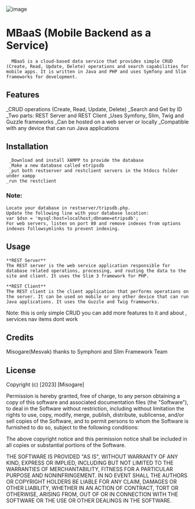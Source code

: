 ![image](https://user-images.githubusercontent.com/130363781/231080780-7a22529a-96ea-4505-a1f9-d4f469d426cd.png)

# MBaaS (Mobile Backend as a Service)
      MBaaS is a cloud-based data service that provides simple CRUD (Create, Read, Update, Delete) operations and search capabilities for mobile apps. It is written in Java and PHP and uses Symfony and Slim frameworks for development.

## Features
_CRUD operations (Create, Read, Update, Delete)
_Search and Get by ID
_Two parts: REST Server and REST Client
_Uses Symfony, Slim, Twig and Guzzle frameworks
_Can be hosted on a web server or locally
_Compatible with any device that can run Java applications
## Installation
     _Download and install XAMPP to provide the database
     _Make a new database called etripsdb 
     _put both restserver and restclient servers in the htdocs folder under xampp
    _run the restclient 
    
    
### Note:
   
    Locate your database in restserver/tripsdb.php.
    Update the following line with your database location:
    var $dsn = 'mysql:host=localhost;dbname=etripsdb';
    For web servers, listen on port 80 and remove indexes from options indexes followsymlinks to prevent indexing.
## Usage
    **REST Server**
    The REST server is the web service application responsible for database related operations, processing, and routing the data to the site and client. It uses the Slim 3 framework for PHP.

    **REST Client**
    The REST client is the client application that performs operations on the server. It can be used on mobile or any other device that can run Java applications. It uses the Guzzle and Twig frameworks.

Note: this is only simple CRUD you can add more features to it and about , services nav items dont work 
## Credits
  Misogare(Mesvak)
  thanks to Symphoni and Slim Framework Team
## License
Copyright (c) [2023] [Misogare]

Permission is hereby granted, free of charge, to any person obtaining a copy
of this software and associated documentation files (the "Software"), to deal
in the Software without restriction, including without limitation the rights
to use, copy, modify, merge, publish, distribute, sublicense, and/or sell
copies of the Software, and to permit persons to whom the Software is
furnished to do so, subject to the following conditions:

The above copyright notice and this permission notice shall be included in
all copies or substantial portions of the Software.

THE SOFTWARE IS PROVIDED "AS IS", WITHOUT WARRANTY OF ANY KIND, EXPRESS OR
IMPLIED, INCLUDING BUT NOT LIMITED TO THE WARRANTIES OF MERCHANTABILITY,
FITNESS FOR A PARTICULAR PURPOSE AND NONINFRINGEMENT. IN NO EVENT SHALL THE
AUTHORS OR COPYRIGHT HOLDERS BE LIABLE FOR ANY CLAIM, DAMAGES OR OTHER
LIABILITY, WHETHER IN AN ACTION OF CONTRACT, TORT OR OTHERWISE, ARISING FROM,
OUT OF OR IN CONNECTION WITH THE SOFTWARE OR THE USE OR OTHER DEALINGS IN
THE SOFTWARE.
